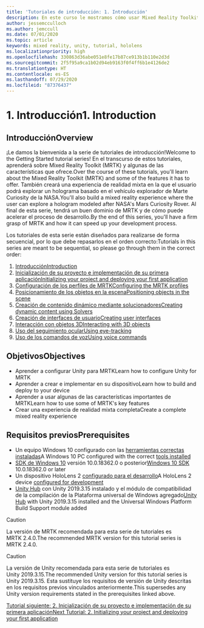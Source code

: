 ```yaml
---
title: 'Tutoriales de introducción: 1. Introducción'
description: En este curso le mostramos cómo usar Mixed Reality Toolkit (MRTK) para crear una aplicación de realidad mixta.
author: jessemcculloch
ms.author: jemccull
ms.date: 07/01/2020
ms.topic: article
keywords: mixed reality, unity, tutorial, hololens
ms.localizationpriority: high
ms.openlocfilehash: 330863d36abe051e8fe17b87ce913b1b110e2d3d
ms.sourcegitcommit: 2f5f95a9ca1b02d94eb9163f0f4ff6b1e4126de2
ms.translationtype: HT
ms.contentlocale: es-ES
ms.lasthandoff: 07/29/2020
ms.locfileid: "87376437"
---
```

# <a name="1-introduction"></a><span data-ttu-id="4d305-105">1. Introducción</span><span class="sxs-lookup"><span data-stu-id="4d305-105">1. Introduction</span></span>

## <a name="overview"></a><span data-ttu-id="4d305-106">Introducción</span><span class="sxs-lookup"><span data-stu-id="4d305-106">Overview</span></span>

<span data-ttu-id="4d305-107">¡Le damos la bienvenida a la serie de tutoriales de introducción!</span><span class="sxs-lookup"><span data-stu-id="4d305-107">Welcome to the Getting Started tutorial series!</span></span> <span data-ttu-id="4d305-108">En el transcurso de estos tutoriales, aprenderá sobre Mixed Reality Toolkit (MRTK) y algunas de las características que ofrece.</span><span class="sxs-lookup"><span data-stu-id="4d305-108">Over the course of these tutorials, you'll learn about the Mixed Reality Toolkit (MRTK) and some of the features it has to offer.</span></span> <span data-ttu-id="4d305-109">También creará una experiencia de realidad mixta en la que el usuario podrá explorar un holograma basado en el vehículo explorador de Marte Curiosity de la NASA.</span><span class="sxs-lookup"><span data-stu-id="4d305-109">You'll also build a mixed reality experience where the user can explore a hologram modeled after NASA's Mars Curiosity Rover.</span></span> <span data-ttu-id="4d305-110">Al final de esta serie, tendrá un buen dominio de MRTK y de cómo puede acelerar el proceso de desarrollo.</span><span class="sxs-lookup"><span data-stu-id="4d305-110">By the end of this series, you'll have a firm grasp of MRTK and how it can speed up your development process.</span></span>

<span data-ttu-id="4d305-111">Los tutoriales de esta serie están diseñados para realizarse de forma secuencial, por lo que debe repasarlos en el orden correcto:</span><span class="sxs-lookup"><span data-stu-id="4d305-111">Tutorials in this series are meant to be sequential, so please go through them in the correct order:</span></span>

1. [<span data-ttu-id="4d305-112">Introducción</span><span class="sxs-lookup"><span data-stu-id="4d305-112">Introduction</span></span>](mr-learning-base-01.md)
2. [<span data-ttu-id="4d305-113">Inicialización de su proyecto e implementación de su primera aplicación</span><span class="sxs-lookup"><span data-stu-id="4d305-113">Initializing your project and deploying your first application</span></span>](mr-learning-base-02.md)
3. [<span data-ttu-id="4d305-114">Configuración de los perfiles de MRTK</span><span class="sxs-lookup"><span data-stu-id="4d305-114">Configuring the MRTK profiles</span></span>](mr-learning-base-03.md)
4. [<span data-ttu-id="4d305-115">Posicionamiento de los objetos en la escena</span><span class="sxs-lookup"><span data-stu-id="4d305-115">Positioning objects in the scene</span></span>](mr-learning-base-04.md)
5. [<span data-ttu-id="4d305-116">Creación de contenido dinámico mediante solucionadores</span><span class="sxs-lookup"><span data-stu-id="4d305-116">Creating dynamic content using Solvers</span></span>](mr-learning-base-05.md)
6. [<span data-ttu-id="4d305-117">Creación de interfaces de usuario</span><span class="sxs-lookup"><span data-stu-id="4d305-117">Creating user interfaces</span></span>](mr-learning-base-06.md)
7. [<span data-ttu-id="4d305-118">Interacción con objetos 3D</span><span class="sxs-lookup"><span data-stu-id="4d305-118">Interacting with 3D objects</span></span>](mr-learning-base-07.md)
8. [<span data-ttu-id="4d305-119">Uso del seguimiento ocular</span><span class="sxs-lookup"><span data-stu-id="4d305-119">Using eye-tracking</span></span>](mr-learning-base-08.md)
9. [<span data-ttu-id="4d305-120">Uso de los comandos de voz</span><span class="sxs-lookup"><span data-stu-id="4d305-120">Using voice commands</span></span>](mr-learning-base-09.md)

## <a name="objectives"></a><span data-ttu-id="4d305-121">Objetivos</span><span class="sxs-lookup"><span data-stu-id="4d305-121">Objectives</span></span>

* <span data-ttu-id="4d305-122">Aprender a configurar Unity para MRTK</span><span class="sxs-lookup"><span data-stu-id="4d305-122">Learn how to configure Unity for MRTK</span></span>
* <span data-ttu-id="4d305-123">Aprender a crear e implementar en su dispositivo</span><span class="sxs-lookup"><span data-stu-id="4d305-123">Learn how to build and deploy to your device</span></span>
* <span data-ttu-id="4d305-124">Aprender a usar algunas de las características importantes de MRTK</span><span class="sxs-lookup"><span data-stu-id="4d305-124">Learn how to use some of MRTK's key features</span></span>
* <span data-ttu-id="4d305-125">Crear una experiencia de realidad mixta completa</span><span class="sxs-lookup"><span data-stu-id="4d305-125">Create a complete mixed reality experience</span></span>

## <a name="prerequisites"></a><span data-ttu-id="4d305-126">Requisitos previos</span><span class="sxs-lookup"><span data-stu-id="4d305-126">Prerequisites</span></span>

* <span data-ttu-id="4d305-127">Un equipo Windows 10 configurado con las [herramientas correctas instaladas](install-the-tools.md)</span><span class="sxs-lookup"><span data-stu-id="4d305-127">A Windows 10 PC configured with the correct [tools installed](install-the-tools.md)</span></span>
* <span data-ttu-id="4d305-128">[SDK de Windows 10](https://developer.microsoft.com/windows/downloads/windows-10-sdk/) versión 10.0.18362.0 o posterior</span><span class="sxs-lookup"><span data-stu-id="4d305-128">[Windows 10 SDK](https://developer.microsoft.com/windows/downloads/windows-10-sdk/) 10.0.18362.0 or later</span></span>
* <span data-ttu-id="4d305-129">Un dispositivo HoloLens 2 [configurado para el desarrollo](using-visual-studio.md#enabling-developer-mode)</span><span class="sxs-lookup"><span data-stu-id="4d305-129">A HoloLens 2 device [configured for development](using-visual-studio.md#enabling-developer-mode)</span></span>
* <span data-ttu-id="4d305-130"><a href="https://docs.unity3d.com/Manual/GettingStartedInstallingHub.html" target="_blank">Unity Hub</a> con Unity 2019.3.15 instalado y el módulo de compatibilidad de la compilación de la Plataforma universal de Windows agregado</span><span class="sxs-lookup"><span data-stu-id="4d305-130"><a href="https://docs.unity3d.com/Manual/GettingStartedInstallingHub.html" target="_blank">Unity Hub</a> with Unity 2019.3.15 installed and the Universal Windows Platform Build Support module added</span></span>

> [!CAUTION]
> <span data-ttu-id="4d305-131">La versión de MRTK recomendada para esta serie de tutoriales es MRTK 2.4.0.</span><span class="sxs-lookup"><span data-stu-id="4d305-131">The recommended MRTK version for this tutorial series is MRTK 2.4.0.</span></span>

> [!CAUTION]
> <span data-ttu-id="4d305-132">La versión de Unity recomendada para esta serie de tutoriales es Unity 2019.3.15.</span><span class="sxs-lookup"><span data-stu-id="4d305-132">The recommended Unity version for this tutorial series is Unity 2019.3.15.</span></span> <span data-ttu-id="4d305-133">Esta sustituye los requisitos de versión de Unity descritas en los requisitos previos vinculados anteriormente.</span><span class="sxs-lookup"><span data-stu-id="4d305-133">This supersedes any Unity version requirements stated in the prerequisites linked above.</span></span>

[<span data-ttu-id="4d305-134">Tutorial siguiente: 2. Inicialización de su proyecto e implementación de su primera aplicación</span><span class="sxs-lookup"><span data-stu-id="4d305-134">Next Tutorial: 2. Initializing your project and deploying your first application</span></span>](mr-learning-base-02.md)
